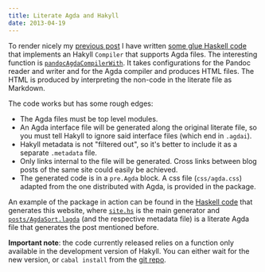 ```yaml
---
title: Literate Agda and Hakyll
date: 2013-04-19
---
```


To render nicely my [previous post](/posts/AgdaSort.html) I have written [some
glue Haskell code](http://hackage.haskell.org/package/hakyll-agda) that
implements an Hakyll `Compiler` that supports Agda files.  The interesting
function is
[`pandocAgdaCompilerWith`](https://github.com/bitonic/hakyll-agda/blob/master/Hakyll/Web/Agda.hs#L169).
It takes configurations for the Pandoc reader and writer and for the Agda
compiler and produces HTML files.  The HTML is produced by interpreting the
non-code in the literate file as Markdown.

The code works but has some rough edges:

* The Agda files must be top level modules.
* An Agda interface file will be generated along the original literate file, so
  you must tell Hakyll to ignore said interface files (which end in `.agdai`).
* Hakyll metadata is not "filtered out", so it's better to include it as a
  separate `.metadata` file.
* Only links internal to the file will be generated.  Cross links between blog
  posts of the same site could easily be achieved.
* The generated code is in a `pre.Agda` block.  A css file (`css/agda.css`)
  adapted from the one distributed with Agda, is provided in the package.

An example of the package in action can be found in the
[Haskell code](https://github.com/bitonic/website) that generates this website,
where [`site.hs`](https://github.com/bitonic/website/blob/master/site.hs) is the
main generator and
[`posts/AgdaSort.lagda`](https://github.com/bitonic/website/blob/master/posts/AgdaSort.lagda)
(and the respective metadata file) is a literate Agda file that generates the
post mentioned before.

**Important note**: the code currently released relies on a function only
available in the development version of Hakyll.  You can either wait for the new
version, or `cabal install` from the
[git repo](https://github.com/jaspervdj/hakyll).
